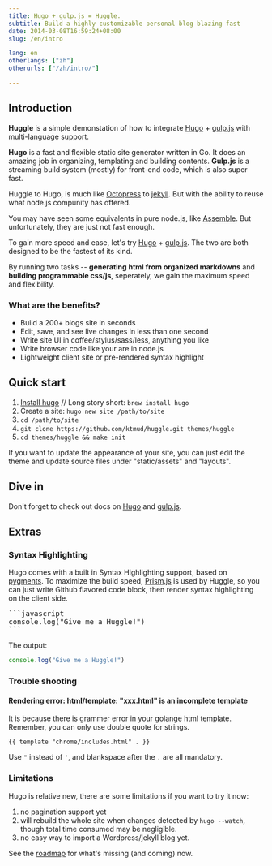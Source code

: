 ```yaml
---
title: Hugo + gulp.js = Huggle.
subtitle: Build a highly customizable personal blog blazing fast
date: 2014-03-08T16:59:24+08:00
slug: /en/intro

lang: en
otherlangs: ["zh"]
otherurls: ["/zh/intro/"]

---
```


## Introduction

**Huggle** is a simple demonstation of how to integrate
[Hugo](http://hugo.spf13.com/) + [gulp.js](http://gulpjs.com/) with multi-language support.

**Hugo** is a fast and flexible static site generator written in Go.
It does an amazing job in organizing, templating and building contents.
**Gulp.js** is a streaming build system (mostly) for front-end code, which is also super fast.

Huggle to Hugo, is much like [Octopress](http://octopress.org/) to [jekyll](http://jekyllrb.com/).
But with the ability to reuse what node.js compunity has offered.

You may have seen some equivalents in pure node.js, like [Assemble](http://assemble.io/).
But unfortunately, they are just not fast enough.

To gain more speed and ease, let's try
[Hugo](http://hugo.spf13.com/) + [gulp.js](http://gulpjs.com/). The two are both designed to be
the fastest of its kind.

By running two tasks -- **generating html from organized markdowns** and
**building programmable css/js**, seperately, we gain the maximum speed and flexibility.

### What are the benefits?

- Build a 200+ blogs site in seconds
- Edit, save, and see live changes in less than one second
- Write site UI in coffee/stylus/sass/less, anything you like
- Write browser code like your are in node.js
- Lightweight client site or pre-rendered syntax highlight

## Quick start

1. [Install hugo](http://hugo.spf13.com/overview/installing) //
   Long story short: `brew install hugo`
1. Create a site: `hugo new site /path/to/site`
1. `cd /path/to/site`
1. `git clone https://github.com/ktmud/huggle.git themes/huggle`
1. `cd themes/huggle && make init`

If you want to update the appearance of your site, you can just edit the theme and update source files under "static/assets" and "layouts".

## Dive in

Don't forget to check out docs on [Hugo](http://hugo.spf13.com/) and [gulp.js](http://gulpjs.com/).

## Extras

### Syntax Highlighting

Hugo comes with a built in Syntax Highlighting support, based on [pygments](http://pygments.org/).
To maximize the build speed, [Prism.js](http://prismjs.com/) is used by Huggle, so you can just write Github flavored
code block, then render syntax highlighting on the client side.

<pre class="language-markdown">
```javascript
console.log("Give me a Huggle!")
```
</pre>

The output:

```javascript
console.log("Give me a Huggle!")
```

### Trouble shooting

#### Rendering error: html/template: "xxx.html" is an incomplete template

It is because there is grammer error in your golange html template.
Remember, you can only use double quote for strings.

```gotmpl
{{ template "chrome/includes.html" . }}
```

Use `"` instead of `'`, and blankspace after the `.` are all mandatory.


### Limitations

Hugo is relative new, there are some limitations if you want to try it now:

1. no pagination support yet
2. will rebuild the whole site when changes detected by `hugo --watch`,
   though total time consumed may be negligible.
3. no easy way to import a Wordpress/jekyll blog yet.

See the [roadmap][1] for what's missing (and coming) now.

[1]: https://github.com/spf13/hugo/blob/master/docs/content/meta/roadmap.md


